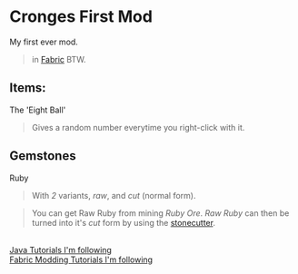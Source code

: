 # Cronges First Mod 

My first ever mod.
> in [Fabric](https://fabricmc.net) BTW.

## Items:

The 'Eight Ball'
> Gives a random number everytime you right-click with it.

## Gemstones

Ruby
> With *2* variants, *raw*, and *cut* (normal form).

> You can get Raw Ruby from mining *Ruby Ore*.
 *Raw Ruby*  can then be turned into it's  *cut*  form by using the [stonecutter](https://minecraft.fandom.com/wiki/Stonecutter?so=search).


<br/> [Java Tutorials I'm following](https://www.youtube.com/watch?v=oBwPZRk6-SE&list=PLKGarocXCE1FeXvEogpjz4SvHxF_FJRO6)
<br/>[Fabric Modding Tutorials I'm following](https://www.youtube.com/watch?v=RSqSZoJQXvg&list=PLKGarocXCE1EeLZggaXPJaARxnAbUD8Y_)


